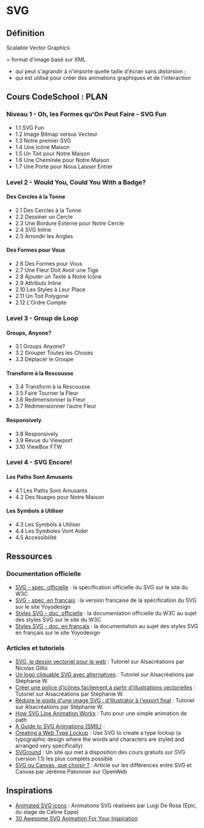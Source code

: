 # SVG

## Définition 

Scalable Vector Graphics  

= format d'image basé sur XML

- qui peut s'agrandir à n'importe quelle taille d'écran sans distorsion ;
- qui est utilisé pour créer des animations graphiques et de l'interaction

## Cours CodeSchool : PLAN

### Niveau 1 - Oh, les Formes qu'On Peut Faire - SVG Fun

- 1.1 SVG Fun
- 1.2 Image Bitmap versus Vecteur
- 1.3 Notre premier SVG
- 1.4 Une Icône Maison
- 1.5 Un Toit pour Notre Maison
- 1.6 Une Cheminée pour Notre Maison
- 1.7 Une Porte pour Nous Laisser Entrer
 
### Level 2 - Would You, Could You With a Badge?

#### Des Cercles à la Tonne

- 2.1 Des Cercles à la Tonne
- 2.2 Dessiner un Cercle
- 2.3 Une Bordure Externe pour Notre Cercle
- 2.4 SVG Inline
- 2.5 Arrondir les Angles

#### Des Formes pour Vous

- 2.6 Des Formes pour Vous
- 2.7 Une Fleur Doit Avoir une Tige
- 2.8 Ajouter un Texte à Notre Icône
- 2.9 Attributs Inline
- 2.10 Les Styles à Leur Place
- 2.11 Un Toit Polygone
- 2.12 L'Ordre Compte

### Level 3 - Group de Loop

#### Groups, Anyone?

- 3.1 Groups Anyone?
- 3.2 Grouper Toutes les Choses
- 3.3 Déplacer le Groupe

#### Transform à la Rescousse

- 3.4 Transform à la Rescousse
- 3.5 Faire Tourner la Fleur
- 3.6 Redimensionner la Fleur
- 3.7 Redimensionner l’autre Fleur

#### Responsively

- 3.8 Responsively
- 3.9 Revue du Viewport
- 3.10 ViewBox FTW

### Level 4 - SVG Encore!

#### Les Paths Sont Amusants

- 4.1 Les Paths Sont Amusants
- 4.2 Des Nuages pour Notre Maison

#### Les Symbols à Utiliser

- 4.3 Les Symbols à Utiliser
- 4.4 Les Symboles Vont Aider
- 4.5 Accessibilité


## Ressources

### Documentation officielle

- [SVG - spec. officielle](https://www.w3.org/TR/SVG/) : la spécification officielle du SVG sur le site du W3C
- [SVG - spec. en français](http://www.yoyodesign.org/doc/w3c/svg1/) :  la version française de la spécification du SVG sur le site Yoyodesign
- [Styles SVG - doc. officielle](https://www.w3.org/TR/SVG/styling.html) : la documentation officielle du W3C au sujet des styles SVG sur le site du W3C
- [Styles SVG - doc. en français](http://www.yoyodesign.org/doc/w3c/svg1/styling.html) : la documentation au sujet des styles SVG en français sur le site Yoyodesign

### Articles et tutoriels

- [SVG, le dessin vectoriel pour le web](http://www.alsacreations.com/tuto/lire/1421-svg-initiation-syntaxe-outils.html) : Tutoriel sur Alsacréations par Nicolas Gillis
- [Un logo cliquable SVG avec alternatives](http://www.alsacreations.com/tuto/lire/1482-un-logo-cliquable-svg-avec-alternatives.html) : Tutoriel sur Alsacréations par Stéphanie W.
- [Créer une police d’icônes facilement à partir d’illustrations vectorielles](http://www.alsacreations.com/tuto/lire/1547-police-font-icone-vectorielle-webdesign.html) : Tutoriel sur Alsacréations par Stéphanie W.
- [Réduire le poids d'une image SVG : d'Illustrator à l'export final](http://www.alsacreations.com/tuto/lire/1602-reduire-le-poids-image-svg-illustrator.html) : Tutoriel sur Alsacréations par Stéphanie W.
- [How SVG Line Animation Works](https://css-tricks.com/svg-line-animation-works/) : Tuto pour une simple animation de path
- [A Guide to SVG Animations (SMIL)](https://css-tricks.com/guide-svg-animations-smil/) : 
- [Creating a Web Type Lockup](https://css-tricks.com/creating-web-type-lockup/) : Use SVG to create a type lockup (a typographic design where the words and characters are styled and arranged very specifically) 
- [SVGround](http://svground.fr//) : Un site qui met à disposition des cours gratuits sur SVG (version 1.1) les plus complets possible
- [SVG ou Canvas, que choisir ?](http://openweb.eu.org/articles/canvas_svg_que_choisir) : Article sur les différences entre SVG et Canvas par Jérémie Patonnier sur OpenWeb

## Inspirations

- [Animated SVG icons](http://codepen.io/luruke/pen/mbnkA) : Animations SVG réalisées par Luigi De Rosa (Epic, du stage de Céline Eppe)
- [30 Awesome SVG Animation For Your Inspiration](http://www.hongkiat.com/blog/svg-animations/)